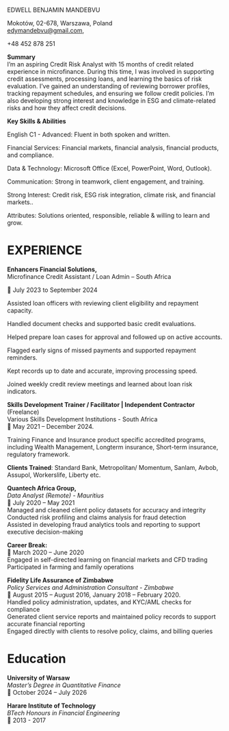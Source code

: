 EDWELL BENJAMIN MANDEBVU   
 

Mokotów, 02-678, Warszawa, Poland  
[edymandebvu@gmail.com](mailto:edymandebvu@gmail.com), 

\+48 452 878 251

**Summary**  
I’m an aspiring Credit Risk Analyst with 15 months of credit related experience in microfinance. During this time, I was involved in supporting credit assessments, processing loans, and learning the basics of risk evaluation. I’ve gained an understanding of reviewing borrower profiles, tracking repayment schedules, and ensuring we follow credit policies. I’m also developing strong interest and knowledge in ESG and climate-related risks and how they affect credit decisions.

**Key Skills & Abilities**

English C1 \- Advanced: Fluent in both spoken and written.

Financial Services: Financial markets, financial analysis, financial products, and compliance.

Data & Technology: Microsoft Office (Excel, PowerPoint, Word, Outlook).

Communication: Strong in teamwork, client engagement, and training.

Strong Interest: Credit risk, ESG risk integration, climate risk, and financial markets..

Attributes: Solutions oriented, responsible, reliable & willing to learn and grow.

# **EXPERIENCE**

**Enhancers Financial Solutions,**   
Microfinance Credit Assistant / Loan Admin – South Africa

📅 July 2023 to September 2024

Assisted loan officers with reviewing client eligibility and repayment capacity.

Handled document checks and supported basic credit evaluations.

Helped prepare loan cases for approval and followed up on active accounts.

Flagged early signs of missed payments and supported repayment reminders.

Kept records up to date and accurate, improving processing speed.

Joined weekly credit review meetings and learned about loan risk indicators.

**Skills Development Trainer / Facilitator | Independent Contractor** (Freelance)  
Various Skills Development Institutions \- South Africa  
📅 May 2021 – December 2024\.

Training Finance and Insurance product specific accredited programs, including Wealth Management, Longterm insurance, Short-term insurance, regulatory framework.

**Clients Trained**: Standard Bank, Metropolitan/ Momentum, Sanlam, Avbob, Assupol, Workerslife, Liberty etc.

**Quantech Africa Group,**   
*Data Analyst (Remote)* \- *Mauritius*  
📅 July 2020 – May 2021   
Managed and cleaned client policy datasets for accuracy and integrity  
Conducted risk profiling and claims analysis for fraud detection  
Assisted in developing fraud analytics tools and reporting to support executive decision-making

**Career Break:**  
📅 March 2020 – June 2020  
Engaged in self-directed learning on financial markets and CFD trading  
Participated in farming and family operations

**Fidelity Life Assurance of Zimbabwe**  
*Policy Services and Administration Consultant \- Zimbabwe*  
📅 August 2015 – August 2016, January 2018 – February 2020\.  
Handled policy administration, updates, and KYC/AML checks for compliance  
Generated client service reports and maintained policy records to support accurate financial reporting  
Engaged directly with clients to resolve policy, claims, and billing queries

# **Education**  

**University of Warsaw**  
*Master’s Degree in Quantitative Finance*  
📅 October 2024 – July 2026 

**Harare Institute of Technology**  
*BTech Honours in Financial Engineering*  
📅 2013 \- 2017 

    